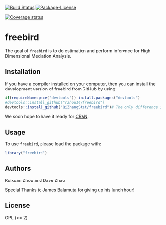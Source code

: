 
<!-- README.md is generated from README.Rmd. Please edit that file -->

[![Build
Status](https://travis-ci.org/rzhou14/freebird.svg)](https://travis-ci.org/rzhou14/freebird)
[![Package-License](http://img.shields.io/badge/license-GPL%20\(%3E=2\)-brightgreen.svg?style=flat)](http://www.gnu.org/licenses/gpl-2.0.html)

[![Coverage
status](https://codecov.io/gh/rzhou14/freebird/branch/master/graph/badge.svg)](https://codecov.io/github/rzhou14/freebird?branch=master)

<!--
[![CRAN Version Badge](http://www.r-pkg.org/badges/version/freebird)](https://cran.r-project.org/package=freebird)
[![CRAN Status](https://cranchecks.info/badges/worst/freebird)](https://cran.r-project.org/web/checks/check_results_freebird.html)
[![RStudio CRAN Mirror's Monthly Downloads](http://cranlogs.r-pkg.org/badges/freebird?color=brightgreen)](http://www.r-pkg.org/pkg/freebird)
[![RStudio CRAN Mirror's Total Downloads](http://cranlogs.r-pkg.org/badges/grand-total/freebird?color=brightgreen)](http://www.r-pkg.org/pkg/freebird)

-->

# freebird

The goal of `freebird` is to do estimation and perform inference for
High Dimensional Mediation Analysis.


## Installation

If you have a compiler installed on your computer, then you can install
the development version of freebird from GitHub by using:

``` r
if(requireNamespace("devtools")) install.packages("devtools")
#devtools::install_github("rzhou14/freebird")
devtools::install_github("QiZhangStat/freebird")# The only difference in this folk as on 04/28/2023 was that this folk exports all functions instead of only the main function hilma.
```

We soon hope to have it ready for [CRAN](https://CRAN.R-project.org).

<!--- with:

``` r
install.packages("freebird")
```

-->

## Usage

To use `freebird`, please load the package with:

``` r
library("freebird")
```

## Authors

Ruixuan Zhou and Dave Zhao

Special Thanks to James Balamuta for giving up his lunch hour\!

## License

GPL (\>= 2)

